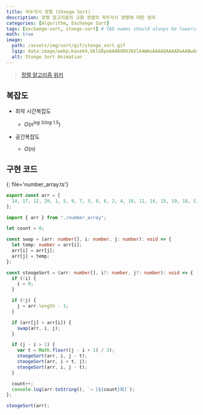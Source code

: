 ```yaml
---
title: 꼭두각시 정렬 (Stooge Sort)
description: 정렬 알고리즘의 교환 정렬의 꼭두각시 정렬에 대한 정리
categories: [Algorithm, Exchange Sort]
tags: [exchange-sort, stooge-sort] # TAG names should always be lowercase
math: true
image:
  path: /assets/img/sort/gif/stooge_sort.gif
  lqip: data:image/webp;base64,UklGRpoAAABXRUJQVlA4WAoAAAAQAAAADwAABwAAQUxQSDIAAAARL0AmbZurmr57yyIiqE8oiG0bejIYEQTgqiDA9vqnsUSI6H+oAERp2HZ65qP/VIAWAFZQOCBCAAAA8AEAnQEqEAAIAAVAfCWkAALp8sF8rgRgAP7o9FDvMCkMde9PK7euH5M1m6VWoDXf2FkP3BqV0ZYbO6NA/VFIAAAA
  alt: Stooge Sort Animation
---
```


> [정렬 알고리즘 위키](https://ko.wikipedia.org/wiki/%EC%A0%95%EB%A0%AC_%EC%95%8C%EA%B3%A0%EB%A6%AC%EC%A6%98)

## 복잡도

- 최악 시간복잡도

  - $O(n$<sup>$log \ 3 / log \ 1.5$</sup>$)$

- 공간복잡도

  - $O(n)$

## 구현 코드

{: file='number_array.ts'}

```ts
export const arr = [
  14, 17, 12, 20, 1, 5, 9, 7, 3, 8, 6, 2, 4, 10, 11, 16, 15, 19, 18, 13,
];
```

```ts
import { arr } from "./number_array";

let count = 0;

const swap = (arr: number[], i: number, j: number): void => {
  let temp: number = arr[i];
  arr[i] = arr[j];
  arr[j] = temp;
};

const stoogeSort = (arr: number[], i?: number, j?: number): void => {
  if (!i) {
    i = 0;
  }

  if (!j) {
    j = arr.length - 1;
  }

  if (arr[j] < arr[i]) {
    swap(arr, i, j);
  }

  if (j - i > 1) {
    var t = Math.floor((j - i + 1) / 3);
    stoogeSort(arr, i, j - t);
    stoogeSort(arr, i + t, j);
    stoogeSort(arr, i, j - t);
  }

  count++;
  console.log(arr.toString(), `→ [${count}회]`);
};

stoogeSort(arr);
```
